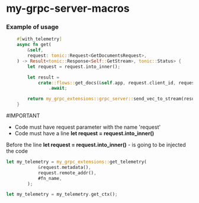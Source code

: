 # my-grpc-server-macros


### Example of usage

```rust
    #[with_telemetry]
    async fn get(
        &self,
        request: tonic::Request<GetDocumentsRequest>,
    ) -> Result<tonic::Response<Self::GetStream>, tonic::Status> {
        let request = request.into_inner();

        let result =
            crate::flows::get_docs(&self.app, request.client_id, request.doc_ids, my_telemetry)
                .await;

        return my_grpc_extensions::grpc_server::send_vec_to_stream(result, |dto| dto).await;
    }
```

#IMPORTANT

* Code must have request parameter with the name 'request'
* Code must have a line **let request = request.into_inner()**


Before the line **let request = request.into_inner()** - is going to be injected the code

```rust
let my_telemetry = my_grpc_extensions::get_telemetry(
            &request.metadata(),
            request.remote_addr(),
            #fn_name,
        );

let my_telemetry = my_telemetry.get_ctx();
```
  

